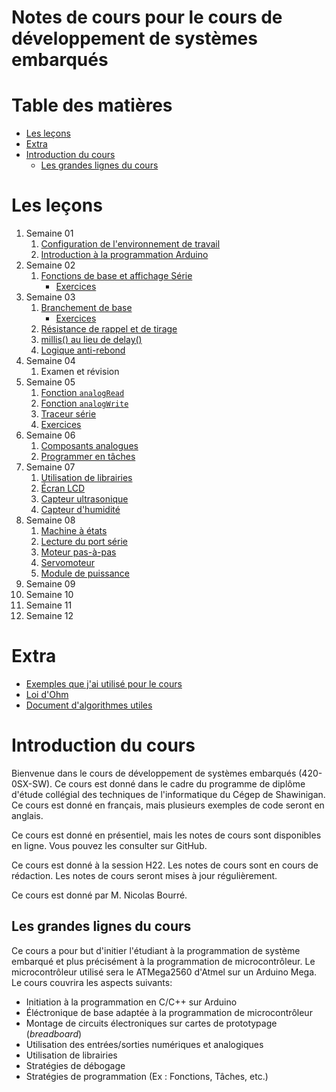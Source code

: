 # Notes de cours pour le cours de développement de systèmes embarqués <!-- omit in toc -->

# Table des matières <!-- omit in toc -->
- [Les leçons](#les-leçons)
- [Extra](#extra)
- [Introduction du cours](#introduction-du-cours)
  - [Les grandes lignes du cours](#les-grandes-lignes-du-cours)

# Les leçons
1. Semaine 01
   1. [Configuration de l'environnement de travail](C01_intro_config.md)
   2. [Introduction à la programmation Arduino](C01_intro_prog.md)
2. Semaine 02
   1. [Fonctions de base et affichage Série](C02_fonctions_comm.md)
      - [Exercices](C02_fonctions_comm_exo.md)
3. Semaine 03
   1. [Branchement de base](C03a_branchement_base.md)
      - [Exercices](C03a_branchement_base_exo.md)
   2. [Résistance de rappel et de tirage](C03aa_resistance_de_rappel.md)
   3. [millis() au lieu de delay()](C03b_sans_delai.md)
   4. [Logique anti-rebond](C03c_logique_antirebond.md)
4. Semaine 04
   1. Examen et révision
5. Semaine 05
   1. [Fonction `analogRead`](C04a_fonction_analogRead.md)
   2. [Fonction `analogWrite`](C04b_fonction_analogWrite.md)
   3. [Traceur série](C04c_traceur_serie.md)
   4. [Exercices](C04x_exercices.md)
6. Semaine 06
   1. [Composants analogues](c05/c05a_analog/C05a_composants_analogues.md)
   2. [Programmer en tâches](c05/c05b_taches/C05b_programmer_en_taches.md)
7. Semaine 07
   1. [Utilisation de librairies](c06/c06a_lib/C06a_librairies.md)
   2. [Écran LCD](c06/c06b_lcd/C06b_lcd_1602.md)
   3. [Capteur ultrasonique](c06/c06c_dht11/C06c_dht11.md)
   4. [Capteur d'humidité](c06/c06d_hcsr04/C06d_ultrasonic.md)
8. Semaine 08
   1. [Machine à états](c07/c07a_fsm/C07a_machine_etats.md)
   2. [Lecture du port série](c07/c07b_serial_read/C07b_lecture_serie.md)
   3. [Moteur pas-à-pas](c07/c07c_stepper/C07c_pas_a_pas.md)
   4. [Servomoteur](c07/c07d_servo/C07d_servo.md)
   5. [Module de puissance](c07/c07e_psu/C07e_unite_puissance.md)
9.  Semaine 09
10. Semaine 10
11. Semaine 11
12. Semaine 12

# Extra
- [Exemples que j'ai utilisé pour le cours](https://github.com/nbourre/0sx_projets_cours)
- [Loi d'Ohm](extras/loi_dohm.md)
- [Document d'algorithmes utiles](extras/algorithmes.md)

# Introduction du cours
Bienvenue dans le cours de développement de systèmes embarqués (420-0SX-SW). Ce cours est donné dans le cadre du programme de diplôme d'étude collégial des techniques de l'informatique du Cégep de Shawinigan. Ce cours est donné en français, mais plusieurs exemples de code seront en anglais.

Ce cours est donné en présentiel, mais les notes de cours sont disponibles en ligne. Vous pouvez les consulter sur GitHub.

Ce cours est donné à la session H22. Les notes de cours sont en cours de rédaction. Les notes de cours seront mises à jour régulièrement.

Ce cours est donné par M. Nicolas Bourré.

## Les grandes lignes du cours
Ce cours a pour but d'initier l'étudiant à la programmation de système embarqué et plus précisément à la programmation de microcontrôleur. Le microcontrôleur utilisé sera le ATMega2560 d'Atmel sur un Arduino Mega. Le cours couvrira les aspects suivants:
- Initiation à la programmation en C/C++ sur Arduino
- Éléctronique de base adaptée à la programmation de microcontrôleur
- Montage de circuits électroniques sur cartes de prototypage (*breadboard*)
- Utilisation des entrées/sorties numériques et analogiques 
- Utilisation de librairies
- Stratégies de débogage
- Stratégies de programmation (Ex : Fonctions, Tâches, etc.)
